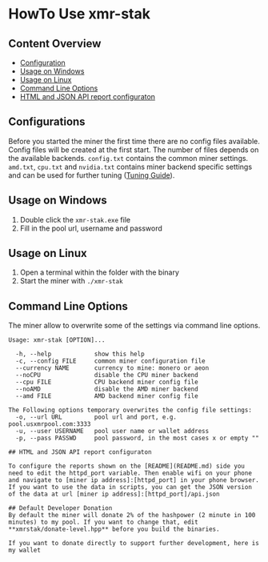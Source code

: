 # HowTo Use xmr-stak

## Content Overview
* [Configuration](#configuration)
* [Usage on Windows](#usage-on-windows)
* [Usage on Linux](#usage-on-linux)
* [Command Line Options](#command-line-options)
* [HTML and JSON API report configuraton](#xx)

## Configurations

Before you started the miner the first time there are no config files available.
Config files will be created at the first start.
The number of files depends on the available backends.
`config.txt` contains the common miner settings.
`amd.txt`, `cpu.txt` and `nvidia.txt` contains miner backend specific settings and can be used for further tuning ([Tuning Guide](tuning.md)).


## Usage on Windows
1) Double click the `xmr-stak.exe` file
2) Fill in the pool url, username and password

## Usage on Linux
1) Open a terminal within the folder with the binary
2) Start the miner with `./xmr-stak`

## Command Line Options

The miner allow to overwrite some of the settings via command line options.

```
Usage: xmr-stak [OPTION]...

  -h, --help            show this help
  -c, --config FILE     common miner configuration file
  --currency NAME       currency to mine: monero or aeon
  --noCPU               disable the CPU miner backend
  --cpu FILE            CPU backend miner config file
  --noAMD               disable the AMD miner backend
  --amd FILE            AMD backend miner config file

The Following options temporary overwrites the config file settings:
  -o, --url URL         pool url and port, e.g. pool.usxmrpool.com:3333
  -u, --user USERNAME   pool user name or wallet address
  -p, --pass PASSWD     pool password, in the most cases x or empty ""

## HTML and JSON API report configuraton

To configure the reports shown on the [README](README.md) side you need to edit the httpd_port variable. Then enable wifi on your phone and navigate to [miner ip address]:[httpd_port] in your phone browser. If you want to use the data in scripts, you can get the JSON version of the data at url [miner ip address]:[httpd_port]/api.json

## Default Developer Donation
By default the miner will donate 2% of the hashpower (2 minute in 100 minutes) to my pool. If you want to change that, edit **xmrstak/donate-level.hpp** before you build the binaries.

If you want to donate directly to support further development, here is my wallet
```
